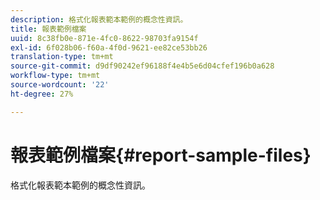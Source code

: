 ```yaml
---
description: 格式化報表範本範例的概念性資訊。
title: 報表範例檔案
uuid: 8c38fb0e-871e-4fc0-8622-98703fa9154f
exl-id: 6f028b06-f60a-4f0d-9621-ee82ce53bb26
translation-type: tm+mt
source-git-commit: d9df90242ef96188f4e4b5e6d04cfef196b0a628
workflow-type: tm+mt
source-wordcount: '22'
ht-degree: 27%

---
```


# 報表範例檔案{#report-sample-files}

格式化報表範本範例的概念性資訊。
